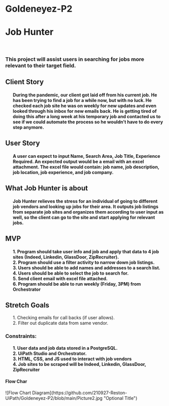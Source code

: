 # Goldeneyez-P2

<h1>Job Hunter</h1>
<br>
<h3>This project will assist users in searching for jobs more relevant to their target field.</h2>

<h2>Client Story</h2>
<h4>
<ul>
  During the pandemic, our client got laid off from his current job. He has been trying to find a job for a while now, but with no luck. He checked each job site he was on weekly for new updates and even looked through his inbox for new emails back. He is getting tired of doing this after a long week at his temporary job and contacted us to see if we could automate the process so he wouldn’t have to do every step anymore.
</ul>
</h4>
<h2>User Story</h2>
<h4>
<ul>
  A user can expect to input Name, Search Area, Job Title, Experience Required. An expected output would be a email with an excel attachment. The excel file would contain: job name, job description, job location, job experience, and job company.
</ul>
</h4>
<h2>What Job Hunter is about</h2>
<h4>
<ul>
  Job Hunter relieves the stress for an individual of going to different job vendors and looking up jobs for their area. It outputs job listings from separate job sites and organizes them according to user input as well, so the client can go to the site and start applying for relevant jobs.
</ul>
</h4>

<h2>MVP</h2>
<h4>
<ul>
  1.	Program should take user info and job and apply that data to 4 job sites (Indeed, Linkedin, GlassDoor, ZipRecruiter).
  <br>
  2.	Program should use a filter activity to narrow down job listings.
  <br>
  3.	Users should be able to add names and addresses to a search list.
  <br>
  4.	Users should be able to select the job to search for.
  <br>
  5.	Send client email with excel file attached.
  <br>
  6.	Program should be able to run weekly (Friday, 3PM) from Orchestrator
  <br>
</ul>
</h4>

<h2>Stretch Goals</h2>

<ul>
  1.	Checking emails for call backs (if user allows).
  <br>
  2.	Filter out duplicate data from same vendor.
  <br>
</ul>

<h3>Constraints:</h3>
<ul>
<h4>
1.	User data and job data stored in a PostgreSQL.
<br>
2.	UiPath Studio and Orchestrator. 
<br>
3.	HTML, CSS, and JS used to interact with job vendors
<br>
4.	Job sites to be scraped will be Indeed, Linkedin, GlassDoor, ZipRecruiter
  </ul>  
</h4>
<h4>Flow Char </h4>  
![Flow Chart Diagram](https://github.com/210927-Reston-UiPath/Goldeneyez-P2/blob/main/Picture2.jpg "Optional Title")
